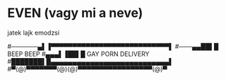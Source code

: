 # EVEN (vagy mi a neve)
jatek
lajk emodzsi

#──────▄▌▐▀▀▀▀▀▀▀▀▀▀▀▀▀▀▀▀▀▀▀▀▀​▀▀▀▀▀▀▌ 
#───▄▄██▌█ BEEP BEEP 
#▄▄▄▌▐██▌█ GAY PORN DELIVERY 
#███████▌█▄▄▄▄▄▄▄▄▄▄▄▄▄▄▄▄▄▄▄▄▄​▄▄▄▄▄▄▌ 
#▀(@)▀▀▀▀▀▀▀(@)(@)▀▀▀▀▀▀▀▀▀▀▀▀▀​▀▀▀▀(@)▀
